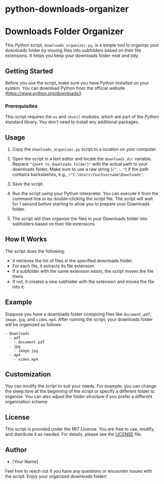 # python-downloads-organizer
# Downloads Folder Organizer

This Python script, `downloads_organizer.py`, is a simple tool to organize your downloads folder by moving files into subfolders based on their file extensions. It helps you keep your downloads folder neat and tidy.

## Getting Started

Before you use the script, make sure you have Python installed on your system. You can download Python from the official website (https://www.python.org/downloads/).

### Prerequisites

This script requires the `os` and `shutil` modules, which are part of the Python standard library. You don't need to install any additional packages.

## Usage

1. Copy the `downloads_organizer.py` script to a location on your computer.

2. Open the script in a text editor and locate the `downloads_dir` variable. Replace `"{path to downloads folder}"` with the actual path to your downloads folder. Make sure to use a raw string (`r"..."`) if the path contains backslashes, e.g., `r"C:\Users\YourUsername\Downloads"`.

3. Save the script.

4. Run the script using your Python interpreter. You can execute it from the command line or by double-clicking the script file. The script will wait for 1 second before starting to allow you to prepare your Downloads folder.

5. The script will then organize the files in your Downloads folder into subfolders based on their file extensions.

## How It Works

The script does the following:

- It retrieves the list of files in the specified downloads folder.
- For each file, it extracts its file extension.
- If a subfolder with the same extension exists, the script moves the file there.
- If not, it creates a new subfolder with the extension and moves the file into it.

## Example

Suppose you have a downloads folder containing files like `document.pdf`, `image.jpg`, and `video.mp4`. After running the script, your downloads folder will be organized as follows:

```
- Downloads
  - pdf
    - document.pdf
  - jpg
    - image.jpg
  - mp4
    - video.mp4
```

## Customization

You can modify the script to suit your needs. For example, you can change the sleep time at the beginning of the script or specify a different folder to organize. You can also adjust the folder structure if you prefer a different organization scheme.

## License

This script is provided under the MIT License. You are free to use, modify, and distribute it as needed. For details, please see the [LICENSE](LICENSE) file.

## Author

- [Your Name]

Feel free to reach out if you have any questions or encounter issues with the script. Enjoy your organized downloads folder!

